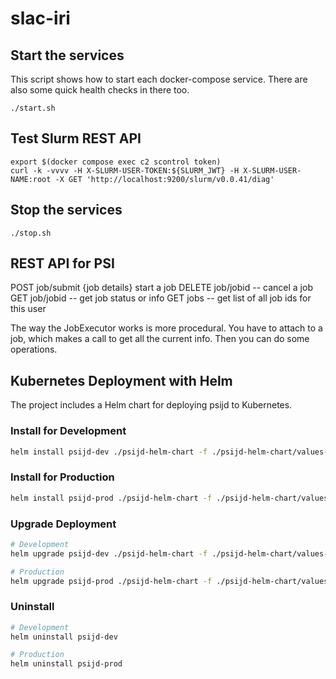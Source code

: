 # slac-iri

## Start the services

This script shows how to start each docker-compose service. There are also some quick health checks in there too. 

```
./start.sh
```

## Test Slurm REST API

```
export $(docker compose exec c2 scontrol token)
curl -k -vvvv -H X-SLURM-USER-TOKEN:${SLURM_JWT} -H X-SLURM-USER-NAME:root -X GET 'http://localhost:9200/slurm/v0.0.41/diag' 
```

## Stop the services

```
./stop.sh
```

## REST API for PSI

POST job/submit {job details}  start a job
DELETE job/jobid  -- cancel a job
GET job/jobid     -- get job status or info
GET jobs          -- get list of all job ids for this user

The way the JobExecutor works is more procedural. You have to attach
to a job, which makes a call to get all the current info. Then you can
do some operations.

## Kubernetes Deployment with Helm

The project includes a Helm chart for deploying psijd to Kubernetes.

### Install for Development
```bash
helm install psijd-dev ./psijd-helm-chart -f ./psijd-helm-chart/values-dev.yaml
```

### Install for Production
```bash
helm install psijd-prod ./psijd-helm-chart -f ./psijd-helm-chart/values-prod.yaml
```

### Upgrade Deployment
```bash
# Development
helm upgrade psijd-dev ./psijd-helm-chart -f ./psijd-helm-chart/values-dev.yaml

# Production
helm upgrade psijd-prod ./psijd-helm-chart -f ./psijd-helm-chart/values-prod.yaml
```

### Uninstall
```bash
# Development
helm uninstall psijd-dev

# Production
helm uninstall psijd-prod
```
